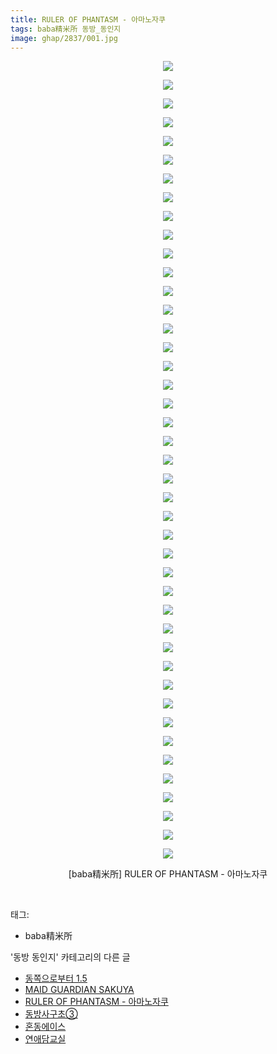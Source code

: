 ```yaml
---
title: RULER OF PHANTASM - 아마노자쿠
tags: baba精米所 동방_동인지
image: ghap/2837/001.jpg
---
```

<div class="article">
<p style="text-align: center; clear: none; float: none;"><img src="{{ site.nasurl }}/ghap/2837/001.jpg"/></p>
<p style="text-align: center; clear: none; float: none;"><img src="{{ site.nasurl }}/ghap/2837/002.jpg"/></p>
<p style="text-align: center; clear: none; float: none;"><img src="{{ site.nasurl }}/ghap/2837/003.jpg"/></p>
<p style="text-align: center; clear: none; float: none;"><img src="{{ site.nasurl }}/ghap/2837/004.jpg"/></p>
<p style="text-align: center; clear: none; float: none;"><img src="{{ site.nasurl }}/ghap/2837/005.jpg"/></p>
<p style="text-align: center; clear: none; float: none;"><img src="{{ site.nasurl }}/ghap/2837/006.jpg"/></p>
<p style="text-align: center; clear: none; float: none;"><img src="{{ site.nasurl }}/ghap/2837/007.jpg"/></p>
<p style="text-align: center; clear: none; float: none;"><img src="{{ site.nasurl }}/ghap/2837/008.jpg"/></p>
<p style="text-align: center; clear: none; float: none;"><img src="{{ site.nasurl }}/ghap/2837/009.jpg"/></p>
<p style="text-align: center; clear: none; float: none;"><img src="{{ site.nasurl }}/ghap/2837/010.jpg"/></p>
<p style="text-align: center; clear: none; float: none;"><img src="{{ site.nasurl }}/ghap/2837/011.jpg"/></p>
<p style="text-align: center; clear: none; float: none;"><img src="{{ site.nasurl }}/ghap/2837/012.jpg"/></p>
<p style="text-align: center; clear: none; float: none;"><img src="{{ site.nasurl }}/ghap/2837/013.jpg"/></p>
<p style="text-align: center; clear: none; float: none;"><img src="{{ site.nasurl }}/ghap/2837/014.jpg"/></p>
<p style="text-align: center; clear: none; float: none;"><img src="{{ site.nasurl }}/ghap/2837/015.jpg"/></p>
<p style="text-align: center; clear: none; float: none;"><img src="{{ site.nasurl }}/ghap/2837/016.jpg"/></p>
<p style="text-align: center; clear: none; float: none;"><img src="{{ site.nasurl }}/ghap/2837/017.jpg"/></p>
<p style="text-align: center; clear: none; float: none;"><img src="{{ site.nasurl }}/ghap/2837/018.jpg"/></p>
<p style="text-align: center; clear: none; float: none;"><img src="{{ site.nasurl }}/ghap/2837/019.jpg"/></p>
<p style="text-align: center; clear: none; float: none;"><img src="{{ site.nasurl }}/ghap/2837/020.jpg"/></p>
<p style="text-align: center; clear: none; float: none;"><img src="{{ site.nasurl }}/ghap/2837/021.jpg"/></p>
<p style="text-align: center; clear: none; float: none;"><img src="{{ site.nasurl }}/ghap/2837/022.jpg"/></p>
<p style="text-align: center; clear: none; float: none;"><img src="{{ site.nasurl }}/ghap/2837/023.jpg"/></p>
<p style="text-align: center; clear: none; float: none;"><img src="{{ site.nasurl }}/ghap/2837/024.jpg"/></p>
<p style="text-align: center; clear: none; float: none;"><img src="{{ site.nasurl }}/ghap/2837/025.jpg"/></p>
<p style="text-align: center; clear: none; float: none;"><img src="{{ site.nasurl }}/ghap/2837/026.jpg"/></p>
<p style="text-align: center; clear: none; float: none;"><img src="{{ site.nasurl }}/ghap/2837/027.jpg"/></p>
<p style="text-align: center; clear: none; float: none;"><img src="{{ site.nasurl }}/ghap/2837/028.jpg"/></p>
<p style="text-align: center; clear: none; float: none;"><img src="{{ site.nasurl }}/ghap/2837/029.jpg"/></p>
<p style="text-align: center; clear: none; float: none;"><img src="{{ site.nasurl }}/ghap/2837/030.jpg"/></p>
<p style="text-align: center; clear: none; float: none;"><img src="{{ site.nasurl }}/ghap/2837/031.jpg"/></p>
<p style="text-align: center; clear: none; float: none;"><img src="{{ site.nasurl }}/ghap/2837/032.jpg"/></p>
<p style="text-align: center; clear: none; float: none;"><img src="{{ site.nasurl }}/ghap/2837/033.jpg"/></p>
<p style="text-align: center; clear: none; float: none;"><img src="{{ site.nasurl }}/ghap/2837/034.jpg"/></p>
<p style="text-align: center; clear: none; float: none;"><img src="{{ site.nasurl }}/ghap/2837/035.jpg"/></p>
<p style="text-align: center; clear: none; float: none;"><img src="{{ site.nasurl }}/ghap/2837/036.jpg"/></p>
<p style="text-align: center; clear: none; float: none;"><img src="{{ site.nasurl }}/ghap/2837/037.jpg"/></p>
<p style="text-align: center; clear: none; float: none;"><img src="{{ site.nasurl }}/ghap/2837/038.jpg"/></p>
<p style="text-align: center; clear: none; float: none;"><img src="{{ site.nasurl }}/ghap/2837/039.jpg"/></p>
<p style="text-align: center; clear: none; float: none;"><img src="{{ site.nasurl }}/ghap/2837/040.jpg"/></p>
<p style="text-align: center; clear: none; float: none;"><img src="{{ site.nasurl }}/ghap/2837/041.jpg"/></p>
<p style="text-align: center; clear: none; float: none;"><img src="{{ site.nasurl }}/ghap/2837/042.jpg"/></p>
<p style="text-align: center; clear: none; float: none;"><img src="{{ site.nasurl }}/ghap/2837/043.jpg"/></p>
<p style="text-align: center; clear: none; float: none;">[baba精米所] RULER OF PHANTASM - 아마노자쿠</p>
<p><br/></p>
</div><div class="tagTrail">
<p>태그: </p>
<ul>
<li>baba精米所</li>
</ul>
</div><div class="another">
<p>'동방 동인지' 카테고리의 다른 글</p>
<ul>
<li><a href="/2016-12-05-ghap_2839">동쪽으로부터 1.5</a></li>
<li><a href="/2016-12-05-ghap_2838">MAID GUARDIAN SAKUYA</a></li>
<li><a href="/2016-12-05-ghap_2837">RULER OF PHANTASM - 아마노자쿠</a></li>
<li><a href="/2016-12-05-ghap_2836">동방사구초③</a></li>
<li><a href="/2016-12-05-ghap_2835">혼동에이스</a></li>
<li><a href="/2016-12-05-ghap_2834">연애담교실</a></li>
</ul>
</div><div class="cb_module cb_fluid">
<div class="cb_wrt cb_profile">
</div><!-- commentList close -->
</div>